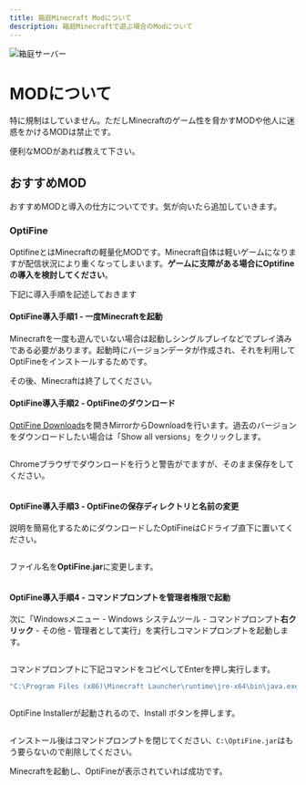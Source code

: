 ```yaml
---
title: 箱庭Minecraft Modについて
description: 箱庭Minecraftで遊ぶ場合のModについて
---
```


<img :src="$withBase('/images/hako/minecraft-hako.png')" alt="箱庭サーバー">

# MODについて

特に規制はしていません。ただしMinecraftのゲーム性を脅かすMODや他人に迷惑をかけるMODは禁止です。

便利なMODがあれば教えて下さい。

<ClientOnly>
  <CallInFeedAdsense />
</ClientOnly>

## おすすめMOD

おすすめMODと導入の仕方についてです。気が向いたら追加していきます。

### OptiFine

OptifineとはMinecraftの軽量化MODです。Minecraft自体は軽いゲームになりますが配信状況により重くなってしまいます。**ゲームに支障がある場合にOptifineの導入を検討してください**。

下記に導入手順を記述しておきます

#### OptiFine導入手順1 - 一度Minecraftを起動

Minecraftを一度も遊んでいない場合は起動しシングルプレイなどでプレイ済みである必要があります。起動時にバージョンデータが作成され、それを利用してOptiFineをインストールするためです。

その後、Minecraftは終了してください。

#### OptiFine導入手順2 - OptiFineのダウンロード

[OptiFine Downloads](https://optifine.net/downloads)を開きMirrorからDownloadを行います。過去のバージョンをダウンロードしたい場合は「Show all versions」をクリックします。

<img class="border" :src="$withBase('/images/hako/optifine01.png')">

Chromeブラウザでダウンロードを行うと警告がでますが、そのまま保存をしてください。

<img class="border" :src="$withBase('/images/hako/optifine02.png')">

#### OptiFine導入手順3 - OptiFineの保存ディレクトリと名前の変更

説明を簡易化するためにダウンロードしたOptiFineはCドライブ直下に置いてください。

<img class="border" :src="$withBase('/images/hako/optifine03.png')">

ファイル名を**OptiFine.jar**に変更します。

<img class="border" :src="$withBase('/images/hako/optifine03-1.png')">

#### OptiFine導入手順4 - コマンドプロンプトを管理者権限で起動

次に「Windowsメニュー - Windows システムツール - コマンドプロンプト**右クリック** - その他 - 管理者として実行」を実行しコマンドプロンプトを起動します。

<img class="border" :src="$withBase('/images/hako/optifine04.png')">

コマンドプロンプトに下記コマンドをコピペしてEnterを押し実行します。  

```bash
"C:\Program Files (x86)\Minecraft Launcher\runtime\jre-x64\bin\java.exe" -jar "C:\OptiFine.jar"
```

<img class="border" :src="$withBase('/images/hako/optifine05.png')">

OptiFine Installerが起動されるので、Install ボタンを押します。

<img class="border" :src="$withBase('/images/hako/optifine06.png')">

インストール後はコマンドプロンプトを閉じてください、`C:\OptiFine.jar`はもう要らないので削除してください。

Minecraftを起動し、OptiFineが表示されていれば成功です。

<img class="border" :src="$withBase('/images/hako/optifine07.png')">

<ClientOnly>
  <CallInFeedAdsense />
</ClientOnly>